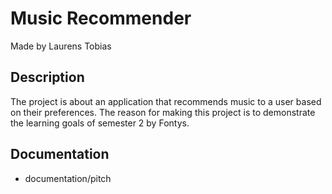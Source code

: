 # Music Recommender
Made by Laurens Tobias

## Description
The project is about an application that recommends music to a user based on their preferences. The reason for making this project is to demonstrate the learning goals of semester 2 by Fontys.

## Documentation
- documentation/pitch